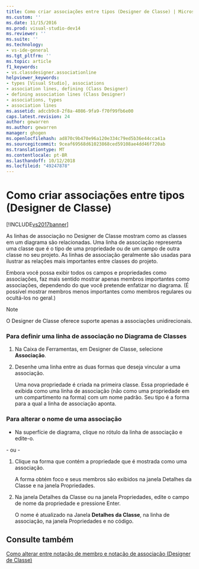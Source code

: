 ```yaml
---
title: Como criar associações entre tipos (Designer de Classe) | Microsoft Docs
ms.custom: ''
ms.date: 11/15/2016
ms.prod: visual-studio-dev14
ms.reviewer: ''
ms.suite: ''
ms.technology:
- vs-ide-general
ms.tgt_pltfrm: ''
ms.topic: article
f1_keywords:
- vs.classdesigner.associationline
helpviewer_keywords:
- types [Visual Studio], associations
- association lines, defining (Class Designer)
- defining association lines (Class Designer)
- associations, types
- association lines
ms.assetid: adccb9c8-2f8a-4086-9fa9-f70f99fb6e00
caps.latest.revision: 24
author: gewarren
ms.author: gewarren
manager: ghogen
ms.openlocfilehash: ad870c9b470e96a120e334c79ed5b36e44cca41a
ms.sourcegitcommit: 9ceaf69568d61023868ced59108ae4dd46f720ab
ms.translationtype: MT
ms.contentlocale: pt-BR
ms.lasthandoff: 10/12/2018
ms.locfileid: "49247878"
---
```

# <a name="how-to-create-associations-between-types-class-designer"></a>Como criar associações entre tipos (Designer de Classe)
[!INCLUDE[vs2017banner](../includes/vs2017banner.md)]

As linhas de associação no Designer de Classe mostram como as classes em um diagrama são relacionadas. Uma linha de associação representa uma classe que é o tipo de uma propriedade ou de um campo de outra classe no seu projeto. As linhas de associação geralmente são usadas para ilustrar as relações mais importantes entre classes do projeto.  
  
 Embora você possa exibir todos os campos e propriedades como associações, faz mais sentido mostrar apenas membros importantes como associações, dependendo do que você pretende enfatizar no diagrama. (É possível mostrar membros menos importantes como membros regulares ou ocultá-los no geral.)  
  
> [!NOTE]
>  O Designer de Classe oferece suporte apenas a associações unidirecionais.  
  
### <a name="to-define-an-association-line-in-the-class-diagram"></a>Para definir uma linha de associação no Diagrama de Classes  
  
1.  Na Caixa de Ferramentas, em Designer de Classe, selecione **Associação**.  
  
2.  Desenhe uma linha entre as duas formas que deseja vincular a uma associação.  
  
     Uma nova propriedade é criada na primeira classe. Essa propriedade é exibida como uma linha de associação (não como uma propriedade em um compartimento na forma) com um nome padrão. Seu tipo é a forma para a qual a linha de associação aponta.  
  
### <a name="to-change-the-name-of-an-association"></a>Para alterar o nome de uma associação  
  
-   Na superfície de diagrama, clique no rótulo da linha de associação e edite-o.  
  
 \- ou -  
  
1.  Clique na forma que contém a propriedade que é mostrada como uma associação.  
  
     A forma obtém foco e seus membros são exibidos na janela Detalhes da Classe e na janela Propriedades.  
  
2.  Na janela Detalhes da Classe ou na janela Propriedades, edite o campo de nome da propriedade e pressione Enter.  
  
     O nome é atualizado na Janela **Detalhes da Classe**, na linha de associação, na janela Propriedades e no código.  
  
## <a name="see-also"></a>Consulte também  
 [Como alterar entre notação de membro e notação de associação (Designer de Classe)](../ide/how-to-change-between-member-notation-and-association-notation-class-designer.md)



